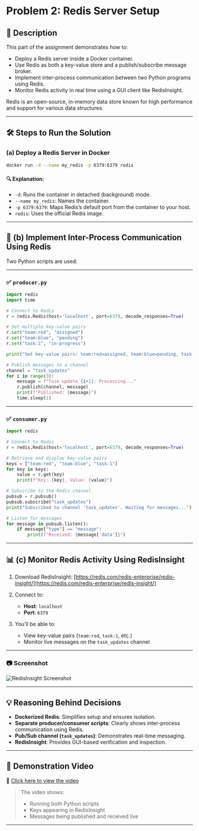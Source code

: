 
# Problem 2: Redis Server Setup

## 📌 Description

This part of the assignment demonstrates how to:

- Deploy a Redis server inside a Docker container.
- Use Redis as both a key-value store and a publish/subscribe message broker.
- Implement inter-process communication between two Python programs using Redis.
- Monitor Redis activity in real time using a GUI client like RedisInsight.

Redis is an open-source, in-memory data store known for high performance and support for various data structures.

---

## 🛠️ Steps to Run the Solution

### (a) Deploy a Redis Server in Docker

```bash
docker run -d --name my_redis -p 6379:6379 redis
````

#### 🔍 Explanation:

* `-d`: Runs the container in detached (background) mode.
* `--name my_redis`: Names the container.
* `-p 6379:6379`: Maps Redis’s default port from the container to your host.
* `redis`: Uses the official Redis image.

---

## 🧩 (b) Implement Inter-Process Communication Using Redis

Two Python scripts are used:

---

### ✅ `producer.py`

```python
import redis
import time

# Connect to Redis
r = redis.Redis(host='localhost', port=6379, decode_responses=True)

# Set multiple key-value pairs
r.set("team:red", "assigned")
r.set("team:blue", "pending")
r.set("task:1", "in-progress")

print("Set key-value pairs: team:red=assigned, team:blue=pending, task:1=in-progress")

# Publish messages to a channel
channel = "task_updates"
for i in range(3):
    message = f"Task update {i+1}: Processing..."
    r.publish(channel, message)
    print(f"Published: {message}")
    time.sleep(1)
```

---

### ✅ `consumer.py`

```python
import redis

# Connect to Redis
r = redis.Redis(host='localhost', port=6379, decode_responses=True)

# Retrieve and display key-value pairs
keys = ["team:red", "team:blue", "task:1"]
for key in keys:
    value = r.get(key)
    print(f"Key: {key}, Value: {value}")

# Subscribe to the Redis channel
pubsub = r.pubsub()
pubsub.subscribe("task_updates")
print("Subscribed to channel 'task_updates'. Waiting for messages...")

# Listen for messages
for message in pubsub.listen():
    if message["type"] == "message":
        print(f"Received: {message['data']}")
```

---

## 📊 (c) Monitor Redis Activity Using RedisInsight

1. Download RedisInsight: [https://redis.com/redis-enterprise/redis-insight/](https://redis.com/redis-enterprise/redis-insight/)
2. Connect to:

   * **Host**: `localhost`
   * **Port**: `6379`
3. You’ll be able to:

   * View key-value pairs (`team:red`, `task:1`, etc.)
   * Monitor live messages on the `task_updates` channel

---

### 📷 Screenshot

![RedisInsight Screenshot]()

---

## 💡 Reasoning Behind Decisions

* **Dockerized Redis**: Simplifies setup and ensures isolation.
* **Separate producer/consumer scripts**: Clearly shows inter-process communication using Redis.
* **Pub/Sub channel (`task_updates`)**: Demonstrates real-time messaging.
* **RedisInsight**: Provides GUI-based verification and inspection.

---

## 🎥 Demonstration Video

📎 [Click here to view the video](https://iutbox.iut.ac.ir/your-upload-link)

> The video shows:
>
> * Running both Python scripts
> * Keys appearing in RedisInsight
> * Messages being published and received live

---
